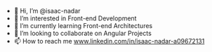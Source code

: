 - 👋 Hi, I’m @isaac-nadar
- 👀 I’m interested in Front-end Development
- 🌱 I’m currently learning Front-end Architectures
- 💞️ I’m looking to collaborate on Angular Projects
- 📫 How to reach me www.linkedin.com/in/isaac-nadar-a09672131

<!---
isaac-nadar/isaac-nadar is a ✨ special ✨ repository because its `README.md` (this file) appears on your GitHub profile.
You can click the Preview link to take a look at your changes.
--->
